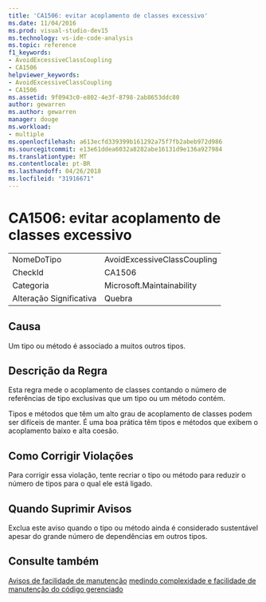 ```yaml
---
title: 'CA1506: evitar acoplamento de classes excessivo'
ms.date: 11/04/2016
ms.prod: visual-studio-dev15
ms.technology: vs-ide-code-analysis
ms.topic: reference
f1_keywords:
- AvoidExcessiveClassCoupling
- CA1506
helpviewer_keywords:
- AvoidExcessiveClassCoupling
- CA1506
ms.assetid: 9f0943c0-e802-4e3f-8798-2ab8653ddc80
author: gewarren
ms.author: gewarren
manager: douge
ms.workload:
- multiple
ms.openlocfilehash: a613ecfd339399b161292a75f7fb2abeb972d986
ms.sourcegitcommit: e13e61ddea6032a8282abe16131d9e136a927984
ms.translationtype: MT
ms.contentlocale: pt-BR
ms.lasthandoff: 04/26/2018
ms.locfileid: "31916671"
---
```

# <a name="ca1506-avoid-excessive-class-coupling"></a>CA1506: evitar acoplamento de classes excessivo
|||
|-|-|
|NomeDoTipo|AvoidExcessiveClassCoupling|
|CheckId|CA1506|
|Categoria|Microsoft.Maintainability|
|Alteração Significativa|Quebra|

## <a name="cause"></a>Causa
 Um tipo ou método é associado a muitos outros tipos.

## <a name="rule-description"></a>Descrição da Regra
 Esta regra mede o acoplamento de classes contando o número de referências de tipo exclusivas que um tipo ou um método contém.

 Tipos e métodos que têm um alto grau de acoplamento de classes podem ser difíceis de manter. É uma boa prática têm tipos e métodos que exibem o acoplamento baixo e alta coesão.

## <a name="how-to-fix-violations"></a>Como Corrigir Violações
 Para corrigir essa violação, tente recriar o tipo ou método para reduzir o número de tipos para o qual ele está ligado.

## <a name="when-to-suppress-warnings"></a>Quando Suprimir Avisos
 Exclua este aviso quando o tipo ou método ainda é considerado sustentável apesar do grande número de dependências em outros tipos.

## <a name="see-also"></a>Consulte também
 [Avisos de facilidade de manutenção](../code-quality/maintainability-warnings.md) [medindo complexidade e facilidade de manutenção do código gerenciado](../code-quality/measuring-complexity-and-maintainability-of-managed-code.md)